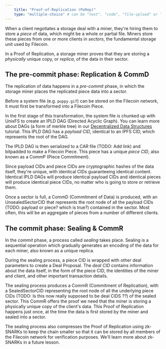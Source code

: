 ```yaml
---
    title: "Proof-of-Replication (PoRep)"
    type: "multiple-choice" # can be "text", "code", "file-upload" or "multiple-choice"
---
```


When a client negotiates a storage deal with a miner, they're hiring them to store a _piece_ of data, which might be a whole or partial file. Miners store these pieces from one or more clients in _sectors_, the fundamental storage unit used by Filecoin.

In a Proof of Replication, a storage miner proves that they are storing a _physically_ unique copy, or _replica_, of the data in their sector.

## The pre-commit phase: Replication & CommD

The replication of data happens in a _pre-commit_ phase, in which the storage miner places the replicated piece data into a sector.

Before a system file (e.g. `puppy.gif`) can be stored on the Filecoin network, it must first be transformed into a Filecoin Piece.

In the first stage of this transformation, the system file is chunked up with UnixFS to create an IPLD DAG (Directed Acyclic Graph). You can learn more about DAGs (a form of merkle tree) in our [Decentralized Data Structures](https://proto.school/#/data-structures) tutorial. This IPLD DAG has a _payload CID_, identical to an IPFS CID, which represents the root of the DAG.

The IPLD DAG is then serialized to a CAR file (TODO: Add link) and bitpadded to make a Filecoin Piece. This piece has a unique _piece CID_, also known as a CommP (Piece Commitment).

Since payload CIDs and piece CIDs are cryptographic hashes of the data itself, they're unique, with identical CIDs guaranteeing identical content. Identical IPLD DAGs will produce identical payload CIDs and identical pieces will produce identical piece CIDs, no matter who is going to store or retrieve them.

Once a sector is full, a CommD (Commitment of Data) is produced, with an UnsealedSectorCID that represents the root node of all the payload CIDs (TODO: payload or piece? which is true?) contained in the sector. Most often, this will be an aggregate of pieces from a number of different clients.

## The commit phase: Sealing & CommR

In the _commit_ phase, a process called _sealing_ takes place. Sealing is a sequential operation which gradually generates an encoding of the data for each miner, also known as a unique replica.

During the sealing process, a piece CID is wrapped with other deal parameters to create a Deal Proposal. The _deal CID_ contains information about the data itself, in the form of the piece CID, the identities of the miner and client, and other important transaction details.

The sealing process produces a CommR (Commitment of Replication), with a SealedSectorCID representing the root node of all the underlying piece CIDs (TODO: Is this now really supposed to be deal CIDS ??) of the sealed sector. This CommR offers the proof we need that the miner is storing a physically unique copy of the client's data. This Proof of Replication happens just once, at the time the data is first stored by the miner and sealed into a sector.

The sealing process also compresses the Proof of Replication using zk-SNARKs to keep the chain smaller so that it can be stored by all members of the Filecoin network for verification purposes. We'll learn more about zk-SNARKs in a future lesson.
